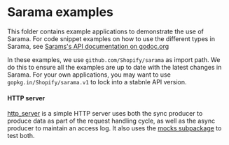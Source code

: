 # Sarama examples

This folder contains example applications to demonstrate the use of Sarama. For code snippet examples on how to use the different types in Sarama, see [Sarams's API documentation on godoc.org](https://godoc.org/github.com/Shopify/sarama)

In these examples, we use `github.com/Shopify/sarama` as import path. We do this to ensure all the examples are up to date with the latest changes in Sarama. For your own applications, you may want to use `gopkg.in/Shopify/sarama.v1` to lock into a stabnle API version.

#### HTTP server

[http_server](./http_server) is a simple HTTP server uses both the sync producer to produce data as part of the request handling cycle, as well as the async producer to maintain an access log. It also uses the [mocks subpackage](https://godoc.org/github.com/Shopify/sarama/mocks) to test both.
